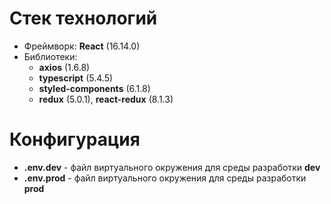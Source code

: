 # Стек технологий
- Фреймворк: **React** (16.14.0)
- Библиотеки:
    - **axios** (1.6.8)
    - **typescript** (5.4.5)
    - **styled-components** (6.1.8)
    - **redux** (5.0.1), **react-redux** (8.1.3)
# Конфигурация
- **.env.dev** - файл виртуального окружения для среды разработки **dev**
- **.env.prod** - файл виртуального окружения для среды разработки **prod**